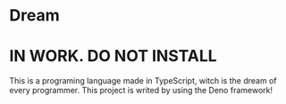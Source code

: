 # Dream
# IN WORK. DO NOT INSTALL
This is a programing language made in TypeScript, witch is the dream of every programmer. This project is writed by using the Deno framework!
